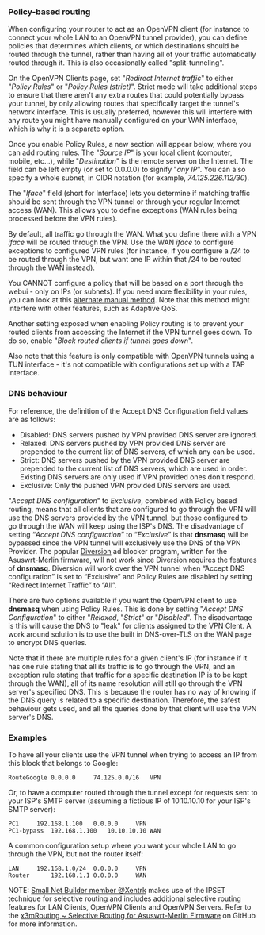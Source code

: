 ### Policy-based routing

When configuring your router to act as an OpenVPN client (for instance to connect your whole LAN to an OpenVPN tunnel provider), you can define policies that determines which clients, or which destinations should be routed through the tunnel, rather than having all of your traffic automatically routed through it.  This is also occasionally called "split-tunneling".

On the OpenVPN Clients page, set "_Redirect Internet traffic_" to either "_Policy Rules_" or "_Policy Rules (strict)_".  Strict mode will take additional steps to ensure that there aren't any extra routes that could potentially bypass your tunnel, by only allowing routes that specifically target the tunnel's network interface.  This is usually preferred, however this will interfere with any route you might have manually configured on your WAN interface, which is why it is a separate option.

Once you enable Policy Rules, a new section will appear below, where you can add routing rules.  The "_Source IP_" is your local client (computer, mobile, etc...), while "_Destination_" is the remote server on the Internet.  The field can be left empty (or set to 0.0.0.0) to signify "_any IP_".  You can also specify a whole subnet, in CIDR notation (for example, _74.125.226.112/30_).

The "_Iface_" field (short for Interface) lets you determine if matching traffic should be sent through the VPN tunnel or through your regular Internet access (WAN).  This allows you to define exceptions (WAN rules being processed 
before the VPN rules).

By default, all traffic go through the WAN.  What you define there with a VPN _iface_ will be routed through the VPN.  Use the WAN _iface_ to configure exceptions to configured VPN rules (for instance, if you configure a /24 to be routed through the VPN, but want one IP within that /24 to be routed through the WAN instead).

You CANNOT configure a policy that will be based on a port through the webui - only on IPs (or subnets).  If you need more flexibility in your rules, you can look at this [alternate manual method](/RMerl/asuswrt-merlin.ng/wiki/Policy-based-routing-(manual-method)).  Note that this method might interfere with other features, such as Adaptive QoS.

Another setting exposed when enabling Policy routing is to prevent your routed clients from accessing the Internet if the VPN tunnel goes down.  To do so, enable "_Block routed clients if tunnel goes down_".

Also note that this feature is only compatible with OpenVPN tunnels using a TUN interface - it's not compatible with configurations set up with a TAP interface.


### DNS behaviour

For reference, the definition of the Accept DNS Configuration field values are as follows:

* Disabled: DNS servers pushed by VPN provided DNS server are ignored.
* Relaxed: DNS servers pushed by VPN provided DNS server are prepended to the current list of DNS servers, of which any can be used.
* Strict: DNS servers pushed by the VPN provided DNS server are prepended to the current list of DNS servers, which are used in order. Existing DNS servers are only used if VPN provided ones don’t respond.
* Exclusive: Only the pushed VPN provided DNS servers are used.

"_Accept DNS configuration_" to _Exclusive_, combined with Policy based routing, means that all clients that are configured to go through the VPN will use the DNS servers provided by the VPN tunnel, but those configured to go through the WAN will keep using the ISP's DNS. The disadvantage of setting “_Accept DNS configuration_” to “_Exclusive_” is that **dnsmasq** will be bypassed since the VPN tunnel will exclusively use the DNS of the VPN Provider. The popular [Diversion](https://diversion.ch/) ad blocker program, written for the Asuswrt-Merlin firmware, will not work since Diversion requires the features of **dnsmasq**. Diversion will work over the VPN tunnel when “Accept DNS configuration” is set to “Exclusive” and Policy Rules are disabled by setting “Redirect Internet Traffic” to “All”.

There are two options available if you want the OpenVPN client to use **dnsmasq** when using Policy Rules. This is done by setting "_Accept DNS Configuration_" to either "_Relaxed_,  "_Strict_" or "_Disabled_". The disadvantage is this will cause the DNS to "leak" for clients assigned to the VPN Clent. A work around solution is to use the built in DNS-over-TLS on the WAN page to encrypt DNS queries. 

Note that if there are multiple rules for a given client's IP (for instance if it has one rule stating that all its traffic is to go through the VPN, and an exception rule stating that traffic for a specific destination IP is to be kept through the WAN), all of its name resolution will still go through the VPN server's specified DNS.  This is because the router has no way of knowing if the DNS query is related to a specific destination.  Therefore, the safest behaviour gets used, and all the queries done by that client will use the VPN server's DNS.


### Examples

To have all your clients use the VPN tunnel when trying to access an IP from this block that belongs to Google:

	RouteGoogle	0.0.0.0		74.125.0.0/16	VPN

Or, to have a computer routed through the tunnel except for requests sent to your ISP's SMTP server (assuming a fictious IP of 10.10.10.10 for your ISP's SMTP server):

	PC1		192.168.1.100	0.0.0.0		VPN
	PC1-bypass	192.168.1.100	10.10.10.10	WAN

A common configuration setup where you want your whole LAN to go through the VPN, but not the router itself:

	LAN		192.168.1.0/24	0.0.0.0		VPN
	Router		192.168.1.1	0.0.0.0		WAN

NOTE: [Small Net Builder member @Xentrk](https://www.snbforums.com/members/xentrk.49161/) makes use of the IPSET technique for selective routing and includes additional selective routing features for LAN Clients, OpenVPN Clients and OpenVPN Servers. Refer to the [x3mRouting ~ Selective Routing for Asuswrt-Merlin Firmware](https://github.com/Xentrk/x3mRouting) on GitHub for more information.